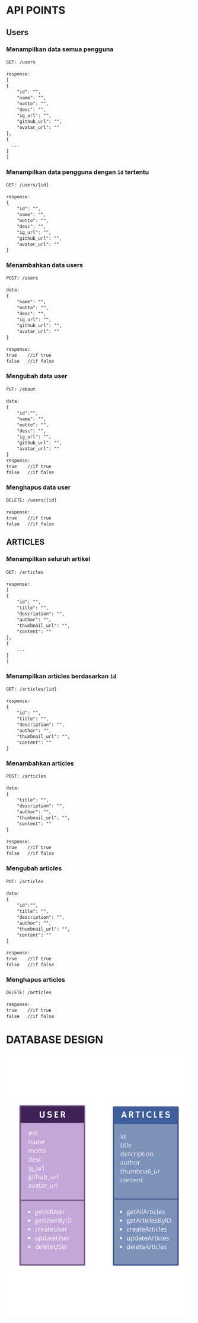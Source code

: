 # API POINTS



## Users


### Menampilkan data semua pengguna
```
GET: /users

response:
[
{
    "id": "",
    "name": "",
    "motto": "",
    "desc": "",
    "ig_url": "",
    "github_url": "",
    "avatar_url": ""
},
{
  ...
}
]
```
### Menampilkan data pengguna dengan ```id``` tertentu 
```
GET: /users/[id]

response:
{
    "id": "",
    "name": "",
    "motto": "",
    "desc": "",
    "ig_url": "",
    "github_url": "",
    "avatar_url": ""
}
```
### Menambahkan data users
```
POST: /users

data:
{
    "name": "",
    "motto": "",
    "desc": "",
    "ig_url": "",
    "github_url": "",
    "avatar_url": ""
}

response:
true    //if true
false   //if false
```
### Mengubah data user
```
PUT: /about

data:
{
    "id":"",
    "name": "",
    "motto": "",
    "desc": "",
    "ig_url": "",
    "github_url": "",
    "avatar_url": ""
}
response:
true    //if true
false   //if false
```
### Menghapus data user
```
DELETE: /users/[id]

response:
true    //if true
false   //if false
```
## ARTICLES
### Menampilkan seluruh artikel
```
GET: /articles

response:
[
{
    "id": "",
    "title": "",
    "description": "",
    "author": "",
    "thumbnail_url": "",
    "content": ""
},
{
    ...
}
]
```
### Menampilkan articles berdasarkan ```id```
```
GET: /articles/[id]

response:
{
    "id": "",
    "title": "",
    "description": "",
    "author": "",
    "thumbnail_url": "",
    "content": ""
}
```
### Menambahkan articles
```
POST: /articles

data:
{
    "title": "",
    "description": "",
    "author": "",
    "thumbnail_url": "",
    "content": ""
}

response:
true    //if true
false   //if false
```
### Mengubah articles
```
PUT: /articles

data:
{
    "id":"",
    "title": "",
    "description": "",
    "author": "",
    "thumbnail_url": "",
    "content": ""
}

response:
true    //if true
false   //if false
```
### Menghapus articles
```
DELETE: /articles

response:
true    //if true
false   //if false
```

# DATABASE DESIGN
![Design Database](https://raw.githubusercontent.com/wenispr2703/tekweb2022/main/images/Desain%20DB.png)
